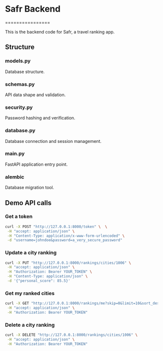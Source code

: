 # Safr Backend

================

This is the backend code for Safr, a travel ranking app.

## Structure

### models.py

Database structure.

### schemas.py

API data shape and validation.

### security.py

Password hashing and verification.

### database.py

Database connection and session management.

### main.py

FastAPI application entry point.

### alembic

Database migration tool.

## Demo API calls

### Get a token

```bash
curl -X POST "http://127.0.0.1:8000/token" \  \
 -H "accept: application/json" \
 -H "Content-Type: application/x-www-form-urlencoded" \
 -d "username=johndoe&password=a_very_secure_password"
```

### Update a city ranking

```bash
curl -X PUT "http://127.0.0.1:8000/rankings/cities/1006" \
 -H "accept: application/json" \
 -H "Authorization: Bearer YOUR_TOKEN" \
 -H "Content-Type: application/json" \
 -d '{"personal_score": 85.5}'
```

### Get my ranked cities

```bash
curl -X GET "http://127.0.0.1:8000/rankings/me?skip=0&limit=10&sort_desc=true" \
 -H "accept: application/json" \
 -H "Authorization: Bearer YOUR_TOKEN"
```

### Delete a city ranking

```bash
curl -X DELETE "http://127.0.0.1:8000/rankings/cities/1006" \
 -H "accept: application/json" \
 -H "Authorization: Bearer YOUR_TOKEN"
```
